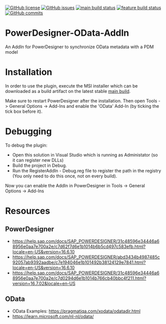 [![GitHub license](https://img.shields.io/github/license/CrossBreezeNL/PowerDesigner-OData-AddIn)](https://github.com/CrossBreezeNL/PowerDesigner-OData-AddIn/blob/main/LICENSE)
[![GitHub issues](https://img.shields.io/github/issues/CrossBreezeNL/PowerDesigner-OData-AddIn)](https://github.com/CrossBreezeNL/PowerDesigner-OData-AddIn/issues)
[![main build status](https://github.com/CrossBreezeNL/PowerDesigner-OData-AddIn/actions/workflows/main.yml/badge.svg)](https://github.com/CrossBreezeNL/PowerDesigner-OData-AddIn/actions/workflows/main.yml)
[![feature build status](https://github.com/CrossBreezeNL/PowerDesigner-OData-AddIn/actions/workflows/feature.yml/badge.svg)](https://github.com/CrossBreezeNL/PowerDesigner-OData-AddIn/actions/workflows/feature.yml)
[![GitHub commits](https://img.shields.io/github/commit-activity/m/CrossBreezeNL/PowerDesigner-OData-AddIn)](https://github.com/CrossBreezeNL/PowerDesigner-OData-AddIn/graphs/commit-activity)

# PowerDesigner-OData-AddIn
An AddIn for PowerDesigner to synchronize OData metadata with a PDM model

# Installation
In order to use the plugin, execute the MSI installer which can be downloaded as a build artifact on the latest stable [main build](https://github.com/CrossBreezeNL/PowerDesigner-OData-AddIn/actions/workflows/feature.yml).

Make sure to restart PowerDesigner after the installation. Then open Tools -> General Options -> Add-Ins and enable the 'OData' Add-In (by ticking the tick box before it).

# Debugging
To debug the plugin:

- Open this solution in Visual Studio which is running as Administator (so it can register new DLLs)
- Build the project in Debug.
- Run the RegisterAddIn - Debug.reg file to register the path in the registry (You only need to do this once, not on every build).

Now you can enable the AddIn in PowerDesigner in Tools -> General Options -> Add-Ins

# Resources

## PowerDesigner
- https://help.sap.com/docs/SAP_POWERDESIGNER/31c48596e34446a68956e0aa7e700a2e/c7d62f7d6e1b1014b6b5cd497c583efb.html?locale=en-US&version=16.6.10
- https://help.sap.com/docs/SAP_POWERDESIGNER/abd3434b4987485c92057ab9392aadbe/c7e194046e1b101492b38124129e7841.html?locale=en-US&version=16.6.10
- https://help.sap.com/docs/SAP_POWERDESIGNER/31c48596e34446a68956e0aa7e700a2e/c7d0294d6e1b1014b766cb40bbc4f211.html?version=16.7.02&locale=en-US

## OData
- OData Examples: https://pragmatiqa.com/xodata/odatadir.html
- https://learn.microsoft.com/nl-nl/odata/